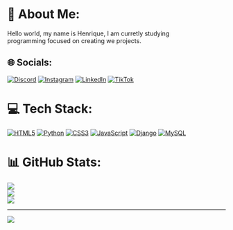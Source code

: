 # 💫 About Me:
Hello world, my name is Henrique, I am curretly studying<br> programming focused on creating we projects.


## 🌐 Socials:
[![Discord](https://img.shields.io/badge/Discord-%237289DA.svg?logo=discord&logoColor=white)](https://discord.com/channels/@henrique.diomedes) [![Instagram](https://img.shields.io/badge/Instagram-%23E4405F.svg?logo=Instagram&logoColor=white)](https://www.instagram.com/henrique_diomedes/) [![LinkedIn](https://img.shields.io/badge/LinkedIn-%230077B5.svg?logo=linkedin&logoColor=white)](https://www.linkedin.com/in/henrique-diomedes/) [![TikTok](https://img.shields.io/badge/TikTok-%23000000.svg?logo=TikTok&logoColor=white)](https://tiktok.com/@tiktok.com/@zealfredo90) 

# 💻 Tech Stack:
[![HTML5](https://encrypted-tbn0.gstatic.com/images?q=tbn:ANd9GcS1nZDpZO8JbKytDHZ6m4HVsDwdfX5FUTuaOQ&s)](https://developer.mozilla.org/pt-BR/docs/Web/HTML/Element)
[![Python](https://yaseen-davids.github.io/resume/images/py.png)](https://www.python.org/)
[![CSS3](https://s28309.pcdn.co/wp-content/themes/321-web-marketing/assets/images/css3-logo-256.png)](https://developer.mozilla.org/pt-BR/docs/Web/CSS)
[![JavaScript](https://img.shields.io/badge/javascript-%23323330.svg?style=for-the-badge&logo=javascript&logoColor=%23F7DF1E)](https://developer.mozilla.org/pt-BR/docs/Web/JavaScript)
[![Django](https://img.shields.io/badge/django-%23092E20.svg?style=for-the-badge&logo=django&logoColor=white)](https://www.djangoproject.com/)
[![MySQL](https://img.shields.io/badge/mysql-4479A1.svg?style=for-the-badge&logo=mysql&logoColor=white)](https://www.mysql.com/)

# 📊 GitHub Stats:
![](https://github-readme-stats.vercel.app/api?username=HenriqueDiomedes&theme=github_dark&hide_border=false&include_all_commits=true&count_private=true)<br/>
![](https://nirzak-streak-stats.vercel.app/?user=HenriqueDiomedes&theme=github_dark&hide_border=false)<br/>
![](https://github-readme-stats.vercel.app/api/top-langs/?username=HenriqueDiomedes&theme=github_dark&hide_border=false&include_all_commits=true&count_private=true&layout=compact)

---
[![](https://visitcount.itsvg.in/api?id=HenriqueDiomedes&icon=0&color=0)](https://visitcount.itsvg.in)

<!-- Proudly created with GPRM ( https://gprm.itsvg.in ) -->
